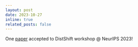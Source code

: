 ```yaml
---
layout: post
date: 2023-10-27 
inline: true
related_posts: false
---
```


One [paper](https://arxiv.org/pdf/2312.05435v1) accepted to DistShift workshop @ NeurIPS 2023!